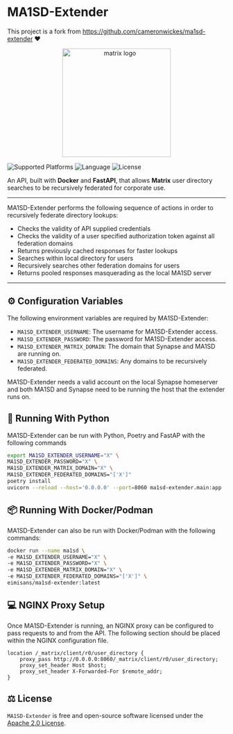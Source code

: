 # MA1SD-Extender

This project is a fork from <https://github.com/cameronwickes/ma1sd-extender> ❤️

<p align="center">
  <img alt="matrix logo" src="https://www.cameronwickes.co.uk/ma1sd-extender.png" width="250px"/>
</p>

![Supported Platforms](https://img.shields.io/badge/Platform-Linux-blueviolet?color=blue&style=for-the-badge)
![Language](https://img.shields.io/badge/Language-Python-blue?color=blueviolet&style=for-the-badge)
![License](https://img.shields.io/github/license/cameronwickes/ma1sd-extender?color=brightgreen&style=for-the-badge)

An API, built with **Docker** and **FastAPI**, that allows **Matrix** user directory searches to be recursively federated for corporate use.

---

MA1SD-Extender performs the following sequence of actions in order to recursively federate directory lookups:

- Checks the validity of API supplied credentials
- Checks the validity of a user specified authorization token against all federation domains
- Returns previously cached responses for faster lookups
- Searches within local directory for users
- Recursively searches other federation domains for users
- Returns pooled responses masquerading as the local MA1SD server

---

## ⚙️ Configuration Variables

The following environment variables are required by MA1SD-Extender:

- `MA1SD_EXTENDER_USERNAME`: The username for MA1SD-Extender access.
- `MA1SD_EXTENDER_PASSWORD`: The password for MA1SD-Extender access.
- `MA1SD_EXTENDER_MATRIX_DOMAIN`: The domain that Synapse and MA1SD are running on.
- `MA1SD_EXTENDER_FEDERATED_DOMAINS`: Any domains to be recursively federated.

MA1SD-Extender needs a valid account on the local Synapse homeserver and both MA1SD and Synapse need to be running the host that the extender runs on.

## 🐍 Running With Python

MA1SD-Extender can be run with Python, Poetry and FastAP with the following commands

```bash
export MA1SD_EXTENDER_USERNAME="X" \
MA1SD_EXTENDER_PASSWORD="X" \
MA1SD_EXTENDER_MATRIX_DOMAIN="X" \
MA1SD_EXTENDER_FEDERATED_DOMAINS="['X']"
poetry install
uvicorn --reload --host='0.0.0.0' --port=8060 ma1sd-extender.main:app
```

## 📦 Running With Docker/Podman

MA1SD-Extender can also be run with Docker/Podman with the following commands:

```bash
docker run --name ma1sd \
-e MA1SD_EXTENDER_USERNAME="X" \
-e MA1SD_EXTENDER_PASSWORD="X" \
-e MA1SD_EXTENDER_MATRIX_DOMAIN="X" \
-e MA1SD_EXTENDER_FEDERATED_DOMAINS="['X']" \
eimisans/ma1sd-extender:latest
```

## 💻 NGINX Proxy Setup

Once MA1SD-Extender is running, an NGINX proxy can be configured to pass requests to and from the API. The following section should be placed within the NGINX configuration file.

```nginx
location /_matrix/client/r0/user_directory {
    proxy_pass http://0.0.0.0:8060/_matrix/client/r0/user_directory;
    proxy_set_header Host $host;
    proxy_set_header X-Forwarded-For $remote_addr;
}
```

## ⚖️ License

`MA1SD-Extender` is free and open-source software licensed under the [Apache 2.0 License](https://github.com/cameronwickes/ma1sd-extender/blob/main/LICENSE).
